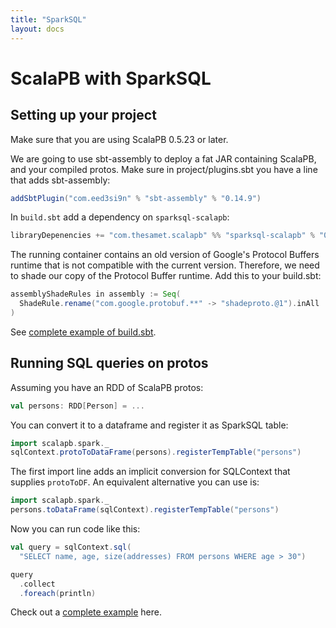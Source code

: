 ```yaml
---
title: "SparkSQL"
layout: docs
---
```


# ScalaPB with SparkSQL

## Setting up your project

Make sure that you are using ScalaPB 0.5.23 or later.

We are going to use sbt-assembly to deploy a fat JAR containing ScalaPB, and
your compiled protos.  Make sure in project/plugins.sbt you have a line
that adds sbt-assembly:

```scala
addSbtPlugin("com.eed3si9n" % "sbt-assembly" % "0.14.9")
```

In `build.sbt` add a dependency on `sparksql-scalapb`:

```scala
libraryDepenencies += "com.thesamet.scalapb" %% "sparksql-scalapb" % "0.8.0"
```

The running container contains an old version of Google's Protocol Buffers
runtime that is not compatible with the current version. Therefore, we need to
shade our copy of the Protocol Buffer runtime. Add this to your build.sbt:

```scala
assemblyShadeRules in assembly := Seq(
  ShadeRule.rename("com.google.protobuf.**" -> "shadeproto.@1").inAll
)
```

See [complete example of build.sbt](https://github.com/thesamet/sparksql-scalapb-test/blob/master/build.sbt).

## Running SQL queries on protos

Assuming you have an RDD of ScalaPB protos:

```scala
val persons: RDD[Person] = ...
```

You can convert it to a dataframe and register it as SparkSQL table:

```scala
import scalapb.spark._
sqlContext.protoToDataFrame(persons).registerTempTable("persons")
```

The first import line adds an implicit conversion for SQLContext that supplies
`protoToDF`. An equivalent alternative you can use is:

```scala
import scalapb.spark._
persons.toDataFrame(sqlContext).registerTempTable("persons")
```

Now you can run code like this:

```scala
val query = sqlContext.sql(
  "SELECT name, age, size(addresses) FROM persons WHERE age > 30")

query
  .collect
  .foreach(println)
```

Check out a [complete example](https://github.com/thesamet/sparksql-scalapb-test) here.
